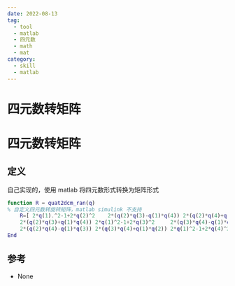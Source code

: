 ```yaml
---
date: 2022-08-13
tag:
  - tool
  - matlab
  - 四元数
  - math
  - mat
category:
  - skill
  - matlab
---
```


# 四元数转矩阵



# 四元数转矩阵


## 定义

自己实现的，使用 matlab 将四元数形式转换为矩阵形式

```matlab
function R = quat2dcm_ran(q)
% 自定义四元数转旋转矩阵，matlab simulink 不支持
    R=[ 2*q(1).^2-1+2*q(2)^2    2*(q(2)*q(3)-q(1)*q(4)) 2*(q(2)*q(4)+q(1)*q(3));
    2*(q(2)*q(3)+q(1)*q(4)) 2*q(1)^2-1+2*q(3)^2     2*(q(3)*q(4)-q(1)*q(2));
    2*(q(2)*q(4)-q(1)*q(3)) 2*(q(3)*q(4)+q(1)*q(2)) 2*q(1)^2-1+2*q(4)^2];
End
```

## 参考

- None
